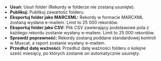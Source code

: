 * **Usuń:** Usuń folder (Rekordy w folderze nie zostaną usunięte).
* **Publikuj:** Publikuj zawartość folderu.
* **Eksportuj folder jako MARCXML:** Rekordy w formacie MARCXML zostaną wysłane e-mailem. Limit to 25 000 rekordów.
* **Eksportuj folder jako CSV:** Plik CSV zawierający podstawowe pola z każdego rekordu zostanie wysłany  e-mailem. Limit to 25 000 rekordów.
* **Sprawdź poprawność:** Rekordy zostaną poddane standardowej kontroli w Muscat, a raport zostanie wysłany e-mailem.
* **Przedłuż datę ważności:** Przedłuż datę ważności folderu o kolejne sześć miesięcy, po których zostanie on automatycznie usunięty.